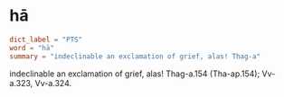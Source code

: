 # hā

``` toml
dict_label = "PTS"
word = "hā"
summary = "indeclinable an exclamation of grief, alas! Thag-a"
```

indeclinable an exclamation of grief, alas! Thag\-a.154 (Tha\-ap.154); Vv\-a.323, Vv\-a.324.

